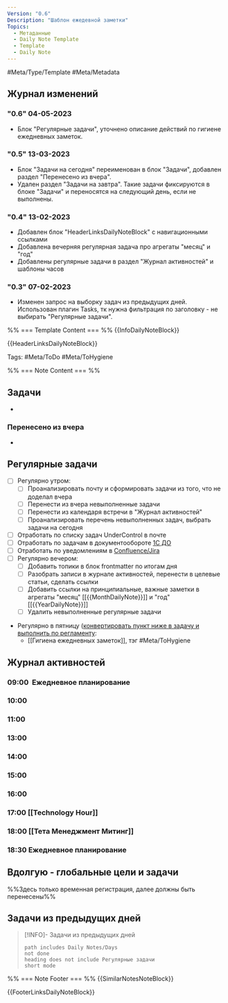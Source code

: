```yaml
---
Version: "0.6"
Description: "Шаблон ежедевной заметки"
Topics:
  - Метаданные
  - Daily Note Template
  - Template
  - Daily Note
---
```

#Meta/Type/Template #Meta/Metadata

## Журнал изменений

### "0.6" 04-05-2023
- Блок "Регулярные задачи", уточнено описание действий по гигиене ежедневных заметок. 

### "0.5" 13-03-2023
- Блок "Задачи на сегодня" переименован в блок "Задачи", добавлен раздел "Перенесено из вчера".
- Удален раздел "Задачи на завтра". Такие задачи фиксируются в блоке "Задачи" и переносятся на следующий день, если не выполнены. 

### "0.4" 13-02-2023
- Добавлен блок "HeaderLinksDailyNoteBlock" с навигационными ссылками
- Добавлена вечерняя регулярная задача про агрегаты "месяц" и "год"
- Добавлены регулярные задачи в раздел "Журнал активностей" и шаблоны часов

### "0.3" 07-02-2023
- Изменен запрос на выборку задач из предыдущих дней. Использован плагин Tasks, тк нужна фильтрация по заголовку - не выбирать  "Регулярные задачи".

%% === Template Content === %%
{{InfoDailyNoteBlock}}

{{HeaderLinksDailyNoteBlock}}

Tags: #Meta/ToDo #Meta/ToHygiene

%% === Note Content === %%
## Задачи
-  
### Перенесено из вчера
- 

## Регулярные задачи
- [ ] Регулярно утром:
	- [ ] Проанализировать почту и сформировать задачи из того, что не доделал вчера
	- [ ] Перенести из вчера  невыполненные задачи
	- [ ] Перенести из календаря встречи в "Журнал активностей" 
	- [ ] Проанализировать перечень невыполненных задач, выбрать задачи на сегодня
- [ ] Отработать по списку задач UnderControl в почте
- [ ] Отработать по задачам в документообороте [1С ДО](http://corpdoc.company.com/DocMng/ru/)
- [ ] Отработать по уведомлениям в [Confluence/Jira](https://jira.company.com/wiki/#all-updates)
- [ ] Регулярно вечером:
	- [ ] Добавить топики в блок frontmatter по итогам дня
	- [ ] Разобрать записи в журнале активностей, перенести в целевые статьи, сделать ссылки
	- [ ] Добавить ссылки на принципиальные, важные заметки в агрегаты "месяц" [[{{MonthDailyNote}}]] и "год" [[{{YearDailyNote}}]]
	- [ ] Удалить невыполненные регулярные задачи
- Регулярно в пятницу (<u>конвертировать пункт ниже в задачу и выполнить по регламенту</u>:
	- [[Гигиена ежедневных заметок]], тэг #Meta/ToHygiene 


## Журнал активностей
### 09:00  Ежедневное планирование
### 10:00
### 11:00
### 13:00
### 14:00
### 15:00
### 16:00
### 17:00 [[Technology Hour]]
### 18:00 [[Тета Менеджмент Митинг]]
### 18:30 Ежедневное планирование


## Вдолгую - глобальные цели и задачи
%%Здесь только временная регистрация, далее должны быть перенесены%%


## Задачи из предыдущих дней
>[!INFO]- Задачи из предыдущих дней
>```tasks
>path includes Daily Notes/Days
>not done
>heading does not include Регулярные задачи
>short mode
>```

%% === Note Footer === %%
{{SimilarNotesNoteBlock}}

{{FooterLinksDailyNoteBlock}}